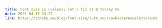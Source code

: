 ```yaml
---
title: Font size is useless; let’s fix it @ tonsky.me
date: 2021-04-15 23:27
link: https://tonsky.me/blog/font-size/?utm_source=hackernewsletter&utm_medium=email&utm_term=design
---
```

